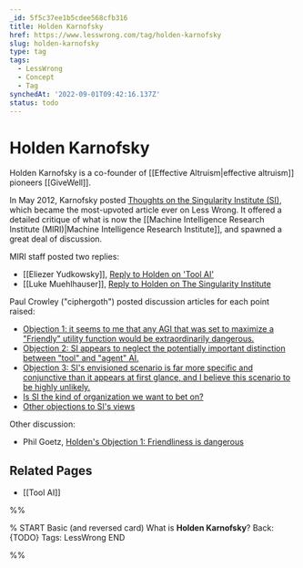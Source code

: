 ```yaml
---
_id: 5f5c37ee1b5cdee568cfb316
title: Holden Karnofsky
href: https://www.lesswrong.com/tag/holden-karnofsky
slug: holden-karnofsky
type: tag
tags:
  - LessWrong
  - Concept
  - Tag
synchedAt: '2022-09-01T09:42:16.137Z'
status: todo
---
```


# Holden Karnofsky

Holden Karnofsky is a co-founder of [[Effective Altruism|effective altruism]] pioneers [[GiveWell]].

In May 2012, Karnofsky posted [Thoughts on the Singularity Institute (SI)](http://lesswrong.com/lw/cbs/thoughts_on_the_singularity_institute_si/), which became the most-upvoted article ever on Less Wrong. It offered a detailed critique of what is now the [[Machine Intelligence Research Institute (MIRI)|Machine Intelligence Research Institute]], and spawned a great deal of discussion.

MIRI staff posted two replies:

- [[Eliezer Yudkowsky]], [Reply to Holden on 'Tool AI'](http://lesswrong.com/lw/cze/reply_to_holden_on_tool_ai/)
- [[Luke Muehlhauser]], [Reply to Holden on The Singularity Institute](http://lesswrong.com/lw/di4/reply_to_holden_on_the_singularity_institute/)

Paul Crowley ("ciphergoth") posted discussion articles for each point raised:

- [Objection 1: it seems to me that any AGI that was set to maximize a "Friendly" utility function would be extraordinarily dangerous.](http://lesswrong.com/lw/cck/holden_karnofskys_singularity_institute_objection/)
- [Objection 2: SI appears to neglect the potentially important distinction between "tool" and "agent" AI.](http://lesswrong.com/lw/ccl/holden_karnofskys_singularity_institute_objection/)
- [Objection 3: SI's envisioned scenario is far more specific and conjunctive than it appears at first glance, and I believe this scenario to be highly unlikely.](http://lesswrong.com/lw/ccm/holden_karnofskys_singularity_institute_objection/)
- [Is SI the kind of organization we want to bet on?](http://lesswrong.com/lw/cco/holden_karnofskys_singularity_institute_critique/)
- [Other objections to SI's views](http://lesswrong.com/lw/ccn/holden_karnofskys_singularity_institute_critique/)

Other discussion:

- Phil Goetz, [Holden's Objection 1: Friendliness is dangerous](http://lesswrong.com/lw/chk/holdens_objection_1_friendliness_is_dangerous/)

## Related Pages

- [[Tool AI]]


%%

% START
Basic (and reversed card)
What is **Holden Karnofsky**?
Back: {TODO}
Tags: LessWrong
END

%%
	

